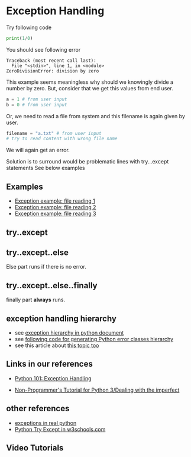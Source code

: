 # Exception Handling


Try following code

```python
print(1/0)
```



You should see following error

```
Traceback (most recent call last):
  File "<stdin>", line 1, in <module>
ZeroDivisionError: division by zero

```


This example seems meaningless why should we knowingly divide a number by zero.
But, consider that we get this values from end user.

```python
a = 1 # from user input
b = 0 # from user input
```


Or, we need to read a file from system and this filename is again given by user.


```python
filename = "a.txt" # from user input
# try to read content with wrong file name
```


We will again get an error.


Solution is to surround would be problematic lines with try...except statements
See below examples

## Examples

- [Exception example: file reading 1](Examples/exception_handling/exception_example3_file1.py)
- [Exception example: file reading 2](Examples/exception_handling/exception_example3_file2.py)
- [Exception example: file reading 3](Examples/exception_handling/exception_example3_file3.py)



## try..except


## try..except..else

Else part runs if there is no error.

## try..except..else..finally

finally part **always** runs.

## exception handling hierarchy

- see [exception hierarchy in python document](https://docs.python.org/3/library/exceptions.html#exception-hierarchy)
- see [following code for generating Python error classes hierarchy](Examples/exception_handling/print_exception_hierarchy.py)
- see this article about [this topic too](https://airbrake.io/blog/python/class-hierarchy)

## Links in our references

- [Python 101: Exception Handling](https://python101.pythonlibrary.org/chapter7_exception_handling.html)

- [Non-Programmer's Tutorial for Python 3/Dealing with the imperfect](https://en.wikibooks.org/wiki/Non-Programmer%27s_Tutorial_for_Python_3/Dealing_with_the_imperfect)



## other references

- [exceptions in real python](https://realpython.com/python-exceptions/)
- [Python Try Except in w3schools.com](https://www.w3schools.com/python/python_try_except.asp)


## Video Tutorials





